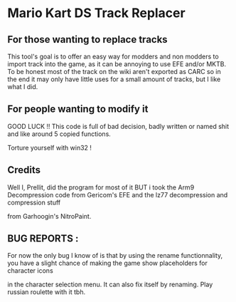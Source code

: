 # Mario Kart DS Track Replacer

## For those wanting to replace tracks

This tool's goal is to offer an easy way for modders and non modders to import track into the game, as it can be annoying to use EFE and/or MKTB.
To be honest most of the track on the wiki aren't exported as CARC so in the end it may only have little uses for a small amount of tracks, but I like what I did.

## For people wanting to modify it

GOOD LUCK !! This code is full of bad decision, badly written or named shit and like around 5 copied functions.

Torture yourself with win32 !

## Credits

Well I, Prellit, did the program for most of it BUT i took the Arm9 Decompression code from Gericom's EFE and the lz77 decompression and compression stuff

from Garhoogin's NitroPaint.

## BUG REPORTS :

For now the only bug I know of is that by using the rename functionnality, you have a slight chance of making the game show placeholders for character icons

in the character selection menu. It can also fix itself by renaming. Play russian roulette with it tbh.
